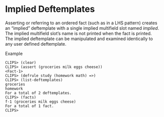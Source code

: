 # Implied Deftemplates

Asserting or referring to an ordered fact (such as in a LHS pattern) creates an “implied” deftemplate with a single implied multifield slot named _implied_. The implied multifield slot’s name is not printed when the fact is printed. The implied deftemplate can be manipulated and examined identically to any user defined deftemplate.

Example

```
CLIPS> (clear)
CLIPS> (assert (groceries milk eggs cheese))
<Fact-1>
CLIPS> (defrule study (homework math) =>)
CLIPS> (list-deftemplates)
groceries
homework
For a total of 2 deftemplates.
CLIPS> (facts)
f-1 (groceries milk eggs cheese)
For a total of 1 fact.
CLIPS>
```
